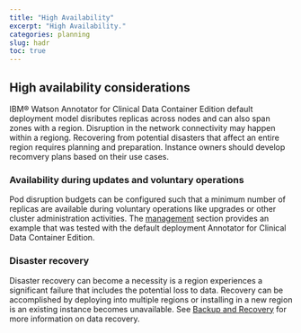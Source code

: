 ```yaml
---
title: "High Availability"
excerpt: "High Availability."
categories: planning
slug: hadr
toc: true
---
```


## High availability considerations

IBM® Watson Annotator for Clinical Data Container Edition default deployment model disributes replicas across nodes and can also span zones with a region.
Disruption in the network connectivity may happen within a regiong.  Recovering from potential disasters that affect an entire region requires planning and preparation.
Instance owners should develop recomvery plans based on their use cases.

### Availability during updates and voluntary operations

Pod disruption budgets can be configured such that a minimum number of replicas are available during voluntary operations like upgrades or other cluster administration activities.
The [management](../../management/pod-disruption) section provides an example that was tested with the default deployment Annotator for Clinical Data Container Edition.

### Disaster recovery

Disaster recovery can become a necessity is a region experiences a significant failure that includes the potential loss to data.
Recovery can be accomplished by deploying into multiple regions or installing in a new region is an existing instance becomes unavailable.
See [Backup and Recovery](../../manaagement/backup-and-recovery) for more information on data recovery.
